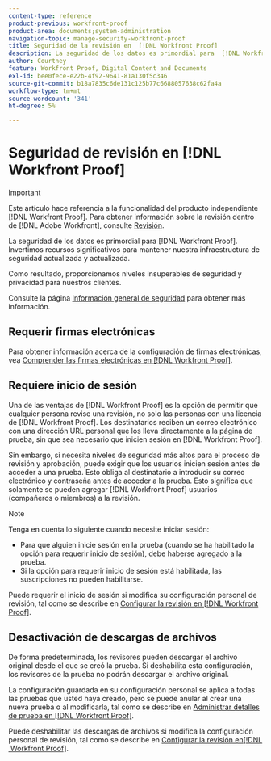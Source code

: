 ```yaml
---
content-type: reference
product-previous: workfront-proof
product-area: documents;system-administration
navigation-topic: manage-security-workfront-proof
title: Seguridad de la revisión en  [!DNL Workfront Proof]
description: La seguridad de los datos es primordial para  [!DNL Workfront Proof]. Invertimos recursos significativos para mantener nuestra infraestructura de seguridad actualizada y actualizada.
author: Courtney
feature: Workfront Proof, Digital Content and Documents
exl-id: bee0fece-e22b-4f92-9641-81a130f5c346
source-git-commit: b18a7835c6de131c125b77c6688057638c62fa4a
workflow-type: tm+mt
source-wordcount: '341'
ht-degree: 5%

---
```


# Seguridad de revisión en [!DNL Workfront Proof]

>[!IMPORTANT]
>
>Este artículo hace referencia a la funcionalidad del producto independiente [!DNL Workfront Proof]. Para obtener información sobre la revisión dentro de [!DNL Adobe Workfront], consulte [Revisión](../../../review-and-approve-work/proofing/proofing.md).

La seguridad de los datos es primordial para [!DNL Workfront Proof]. Invertimos recursos significativos para mantener nuestra infraestructura de seguridad actualizada y actualizada.

Como resultado, proporcionamos niveles insuperables de seguridad y privacidad para nuestros clientes.

Consulte la página [Información general de seguridad](https://www.adobe.com/legal/terms/enterprise-licensing/workfront-legacy-terms.html) para obtener más información.

## Requerir firmas electrónicas

Para obtener información acerca de la configuración de firmas electrónicas, vea [Comprender las firmas electrónicas en [!DNL Workfront Proof]](../../../workfront-proof/wp-acct-admin/managing-security/electronic-sigs-in-wp.md).

## Requiere inicio de sesión

Una de las ventajas de [!DNL Workfront Proof] es la opción de permitir que cualquier persona revise una revisión, no solo las personas con una licencia de [!DNL Workfront Proof]. Los destinatarios reciben un correo electrónico con una dirección URL personal que los lleva directamente a la página de prueba, sin que sea necesario que inicien sesión en [!DNL Workfront Proof].

Sin embargo, si necesita niveles de seguridad más altos para el proceso de revisión y aprobación, puede exigir que los usuarios inicien sesión antes de acceder a una prueba. Esto obliga al destinatario a introducir su correo electrónico y contraseña antes de acceder a la prueba. Esto significa que solamente se pueden agregar [!DNL Workfront Proof] usuarios (compañeros o miembros) a la revisión.

>[!NOTE]
>
>Tenga en cuenta lo siguiente cuando necesite iniciar sesión:
>
>* Para que alguien inicie sesión en la prueba (cuando se ha habilitado la opción para requerir inicio de sesión), debe haberse agregado a la prueba.
>* Si la opción para requerir inicio de sesión está habilitada, las suscripciones no pueden habilitarse.
>



Puede requerir el inicio de sesión si modifica su configuración personal de revisión, tal como se describe en [Configurar la revisión en [!DNL Workfront Proof]](../../../workfront-proof/wp-work-proofsfiles/manage-your-work/configure-proof-settings.md).

## Desactivación de descargas de archivos

De forma predeterminada, los revisores pueden descargar el archivo original desde el que se creó la prueba. Si deshabilita esta configuración, los revisores de la prueba no podrán descargar el archivo original.

La configuración guardada en su configuración personal se aplica a todas las pruebas que usted haya creado, pero se puede anular al crear una nueva prueba o al modificarla, tal como se describe en [Administrar detalles de prueba en [!DNL Workfront Proof]](../../../workfront-proof/wp-work-proofsfiles/manage-your-work/manage-proof-details.md).

Puede deshabilitar las descargas de archivos si modifica la configuración personal de revisión, tal como se describe en [Configurar la revisión en[!DNL &#x200B; Workfront Proof]](../../../workfront-proof/wp-work-proofsfiles/manage-your-work/configure-proof-settings.md).
